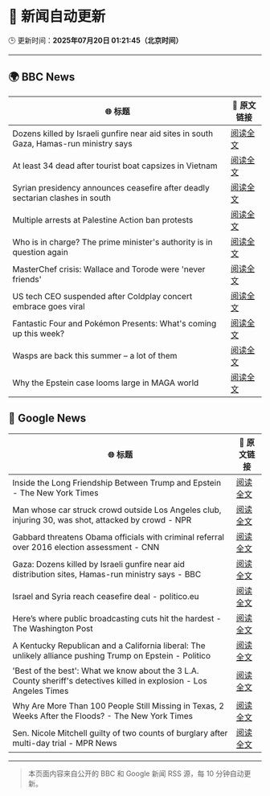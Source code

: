 # 🧠 新闻自动更新

🕒 更新时间：**2025年07月20日 01:21:45（北京时间）**

---

## 🌍 BBC News

| 🌐 标题 | 🔗 原文链接 |
|--------|-------------|
| Dozens killed by Israeli gunfire near aid sites in south Gaza, Hamas-run ministry says | [阅读全文](https://www.bbc.com/news/articles/ce3n04w19qlo) |
| At least 34 dead after tourist boat capsizes in Vietnam | [阅读全文](https://www.bbc.com/news/articles/c5ypd6vr4e7o) |
| Syrian presidency announces ceasefire after deadly sectarian clashes in south | [阅读全文](https://www.bbc.com/news/articles/c0m87d4p9gvo) |
| Multiple arrests at Palestine Action ban protests | [阅读全文](https://www.bbc.com/news/articles/c20rvdexj8jo) |
| Who is in charge? The prime minister's authority is in question again | [阅读全文](https://www.bbc.com/news/articles/czxwe3g4wl5o) |
| MasterChef crisis: Wallace and Torode were 'never friends' | [阅读全文](https://www.bbc.com/news/articles/cj9vgwr48gwo) |
| US tech CEO suspended after Coldplay concert embrace goes viral | [阅读全文](https://www.bbc.com/news/articles/c80pnnn0gj3o) |
| Fantastic Four and Pokémon Presents: What's coming up this week? | [阅读全文](https://www.bbc.com/news/articles/cy7n3epl1yxo) |
| Wasps are back this summer – a lot of them | [阅读全文](https://www.bbc.com/news/articles/cz7ld2jgqz2o) |
| Why the Epstein case looms large in MAGA world | [阅读全文](https://www.bbc.com/news/articles/cy8ge16d2y3o) |

## 📰 Google News

| 🌐 标题 | 🔗 原文链接 |
|--------|-------------|
| Inside the Long Friendship Between Trump and Epstein - The New York Times | [阅读全文](https://news.google.com/rss/articles/CBMiiwFBVV95cUxPNHFLY0dZY0gwendOSE0zVTBBNjY3RHlYbjlPVENIN3huUkxwLVB0MHZwM21kanJfM05CbjMzbzB5eU9OYU9GRHpNZ0VzV29HaWlxR0dFd0RRYmFSZThCc0JYZ2tFMTZPVWI2UGFQdTBMaTBQeThFZ3FLakJUam1GUEJndHhXV2JiOGNR?oc=5) |
| Man whose car struck crowd outside Los Angeles club, injuring 30, was shot, attacked by crowd - NPR | [阅读全文](https://news.google.com/rss/articles/CBMiogFBVV95cUxPMHNYOFlrWXI5aFlla0RHTVRrME9QcDdpYmV2UnJtelhObTRfZG9YQ2xBT1h0LUxjd0J2V2JIb2ttXzRIa1pXbDk4Yy1WZEV5YVFUYlR2YjV0a00ya1F4QnR3UDd5S0ppU1RQUmN2YTVidWt3YmtBWS1OdEliRWdUY0s4dWMya1dVZThzZ3NaZEd4SE5BYVNmR3hsOFhjZmhBdmc?oc=5) |
| Gabbard threatens Obama officials with criminal referral over 2016 election assessment - CNN | [阅读全文](https://news.google.com/rss/articles/CBMikAFBVV95cUxNQVk5dlJlZ1RhenhrWjZHc0hySVlQeUhkWGVRcjZORDZnRXZMVzdwMm5LNTdJQ01NcVVhNGJIYm1NWEFCclhfcEx0dk5YRUxxWEJaWkNXajNWU3p1MjQwbWFnbXp1ODN2QXhfbmV1RUJ0RVo1RmFwelN5VWVxdVppQkRHUFVfRHF2b0IxejdOdG3SAZYBQVVfeXFMUHBZUmhjMW1SU3dpRFBMaXN4QU83VEtqMjQ5UTd3UkRLTWtrOUwwaEdLbU9xc3I2ZlcyYlVZVEQwSEN5UWZpdEZvaWtFMEc2Rm9jNXRsSlpzZ09xcV9LVVppdW52a0kzeS1jWm1JSTl1Ql9UX0swRUhHdTBJT0dKOUxmOTZiZXFCaE1wX2FwN29WU2djcFBn?oc=5) |
| Gaza: Dozens killed by Israeli gunfire near aid distribution sites, Hamas-run ministry says - BBC | [阅读全文](https://news.google.com/rss/articles/CBMiWkFVX3lxTE93bUdSNUtxQTk4bTRMQmxDMUdNdGRLQjcya3VPY1h3c1RJQmpBcVhRai1sZnktcTBxODhyMTNTa3FFaG54T051ckZCY19maS1neHI4SF9RaEtmZ9IBX0FVX3lxTE5yWl93OTgzZmhiSW45ZjNUcUZtaDd3TWZUMmVYaEVLOHpFbkhrSi1jZnN6Wks2SFN1bUVqVkFKSW5CSF9YbGc4VHRMM2ZqbG1iVWZmazl2dWNrVXdhZl9J?oc=5) |
| Israel and Syria reach ceasefire deal - politico.eu | [阅读全文](https://news.google.com/rss/articles/CBMiekFVX3lxTE1LUFJUdmxPMDFuX0VZZ0RVc3E0cm1vdVcxZ1NnSWUzVDZVZkpFZk9fSWR0OW95alFGVWtiWkhBdE83YzRPOUg4TEpOaHctcGhkVzFZd3g4R2JfN0dLdTBMWDR0NlpYbTFvbC0xZzFVWER3dW8ySlhEVVpn?oc=5) |
| Here’s where public broadcasting cuts hit the hardest - The Washington Post | [阅读全文](https://news.google.com/rss/articles/CBMif0FVX3lxTE5ja0ZSMVgxbXZ6T1RlZENBanRCSHdQY0Q1MlEtOUJtZktJWW5fLVM4U0h6YnVfRFdsNl9Hay1FOEN2M3B4dmxMZm5VVUpUbXhic0NHU1ltc040czRfMU5YOFpGZG9QT0pDSzA5T3pzdGZ1VUNmdUNNZXNaWVZoa1U?oc=5) |
| A Kentucky Republican and a California liberal: The unlikely alliance pushing Trump on Epstein - Politico | [阅读全文](https://news.google.com/rss/articles/CBMisAFBVV95cUxPb2NQdTRRdFJicDBtR0NWX1NOSW5ycmNyMGtzZEVmSVMtS2hlYnBHSERqLTIzN1lBUUhoQWZoN1NPS0VMcXhCWW9MQk5MaHVjbTB5VGJodWhiWDlvdWZUVXdZc3hIWk1KNk91TU5jUnUwOG9PVThQOE4ydkJ1aVF0OFhDWWg0U1Uwb2t2MThFeG1iUWpmaXZUQi1rblVJTFVseHFnZE16amU0TWl2UF9hQg?oc=5) |
| 'Best of the best': What we know about the 3 L.A. County sheriff's detectives killed in explosion - Los Angeles Times | [阅读全文](https://news.google.com/rss/articles/CBMiqwFBVV95cUxORmVYTXNsRFBXRGltZmJiWXJXRTlqb1hQbUhSSzhzSDNwVFhjbEVIZHh4Z3FmTWJ4MGFjRU5iT0V6MkpkYTJfZmhNMVRVUWM1N040NTlaSXR4YklfS0xXOVFZMEdxUWhESWhxUkJleDdUUHhTZS1CYWdBR3M5ZUozZ2E5Zk9oM2w5YW5Ec2toVEFVUTdtQlJxc2t2Mm42b1duWHZCXzJJXzk2Tjg?oc=5) |
| Why Are More Than 100 People Still Missing in Texas, 2 Weeks After the Floods? - The New York Times | [阅读全文](https://news.google.com/rss/articles/CBMifEFVX3lxTE9FejAtTnVpM0VaRU1yTlUtWXRQZXN1aVhsUmdqeXNwcWhLUG93eDVoQV9zWlM4Z1lkMG5CcUFnN1FRWFlVeTh6Q0hsMWV1STQ4VzZsRE9PbFA2a3k1VjJubkdQa2stZFM3aWkwMHg0Sy12TXE1Uk1Vc0hfbDg?oc=5) |
| Sen. Nicole Mitchell guilty of two counts of burglary after multi-day trial - MPR News | [阅读全文](https://news.google.com/rss/articles/CBMiigFBVV95cUxOZjhlMmFLVXdZdUVmaUR3dklLbzNJRU90cEFQejVkOE5neE0wVi1fWjRsN3dBMmpoSzNtZWZITmxtNGU3RGMxa1RLR0JKT0V5ei1GbDNqVVZuaE1IR2l0NnpSZjNOOExpc3lKcnEtMUl1ek43MzU4TzZReUN1ZjE3TG1YU0RwSFRENlE?oc=5) |

---
> 本页面内容来自公开的 BBC 和 Google 新闻 RSS 源，每 10 分钟自动更新。